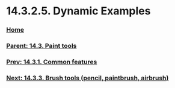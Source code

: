 # 14.3.2.5. Dynamic Examples

### [Home](./00-home.md)
### [Parent: 14.3. Paint tools](./14-03-00-paint-tools.md)
### [Prev: 14.3.1. Common features](./14-03-01-common-features.md)
### [Next: 14.3.3. Brush tools (pencil, paintbrush, airbrush)](./14-03-03-brush-tools-pencil-paintbrush-airbrush.md)
